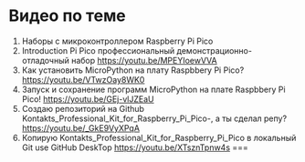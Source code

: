 Видео по теме
===
01. Наборы с микроконтроллером Raspberry Pi Pico
02. Introduction Pi Pico профессиональный демонстрационно-отладочный набор https://youtu.be/MPEYIoewVVA
03. Как установить MicroPython на плату Raspbbery Pi Pico? https://youtu.be/VTwzOay8WK0
04. Запуск и сохранение программ  MicroPython на плате Raspbbery Pi Pico! https://youtu.be/GEj-vlJZEaU
05. Создаю репозиторий на Github Kontakts_Professional_Kit_for_Raspberry_Pi_Pico-, а ты сделал репу? https://youtu.be/_GkE9VyXPqA
06. Копирую Kontakts_Professional_Kit_for_Raspberry_Pi_Pico в локальный Git use GitHub DeskTop https://youtu.be/XTsznTpnw4s
===
